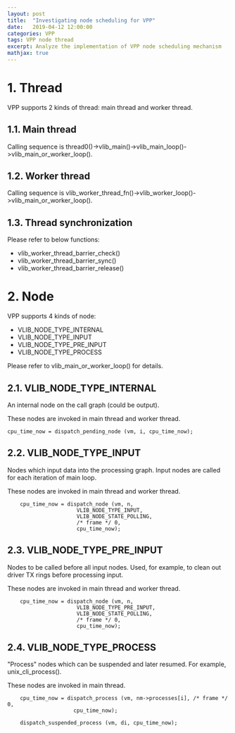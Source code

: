 ```yaml
---
layout: post
title:  "Investigating node scheduling for VPP"
date:   2019-04-12 12:00:00
categories: VPP
tags: VPP node thread
excerpt: Analyze the implementation of VPP node scheduling mechanism
mathjax: true
---
```

# 1. Thread
VPP supports 2 kinds of thread: main thread and worker thread.

## 1.1. Main thread
Calling sequence is thread0()->vlib_main()->vlib_main_loop()->vlib_main_or_worker_loop().

## 1.2. Worker thread
Calling sequence is vlib_worker_thread_fn()->vlib_worker_loop()->vlib_main_or_worker_loop().

## 1.3. Thread synchronization
Please refer to below functions:
* vlib_worker_thread_barrier_check()
* vlib_worker_thread_barrier_sync()
* vlib_worker_thread_barrier_release()

# 2. Node
VPP supports 4 kinds of node:
* VLIB_NODE_TYPE_INTERNAL
* VLIB_NODE_TYPE_INPUT
* VLIB_NODE_TYPE_PRE_INPUT
* VLIB_NODE_TYPE_PROCESS

Please refer to vlib_main_or_worker_loop() for details.

## 2.1. VLIB_NODE_TYPE_INTERNAL
An internal node on the call graph (could be output).

These nodes are invoked in main thread and worker thread.
```
cpu_time_now = dispatch_pending_node (vm, i, cpu_time_now);
```

## 2.2. VLIB_NODE_TYPE_INPUT
Nodes which input data into the processing graph. Input nodes are called for each iteration of main loop.

These nodes are invoked in main thread and worker thread.
```
	cpu_time_now = dispatch_node (vm, n,
				      VLIB_NODE_TYPE_INPUT,
				      VLIB_NODE_STATE_POLLING,
				      /* frame */ 0,
				      cpu_time_now);
```
## 2.3. VLIB_NODE_TYPE_PRE_INPUT
Nodes to be called before all input nodes. Used, for example, to clean out driver TX rings before processing input.

These nodes are invoked in main thread and worker thread.
```
	cpu_time_now = dispatch_node (vm, n,
				      VLIB_NODE_TYPE_PRE_INPUT,
				      VLIB_NODE_STATE_POLLING,
				      /* frame */ 0,
				      cpu_time_now);
```

## 2.4. VLIB_NODE_TYPE_PROCESS
"Process" nodes which can be suspended and later resumed. For example, unix_cli_process().

These nodes are invoked in main thread.
```
	cpu_time_now = dispatch_process (vm, nm->processes[i], /* frame */ 0,
					 cpu_time_now);
```
```
	dispatch_suspended_process (vm, di, cpu_time_now);
```

